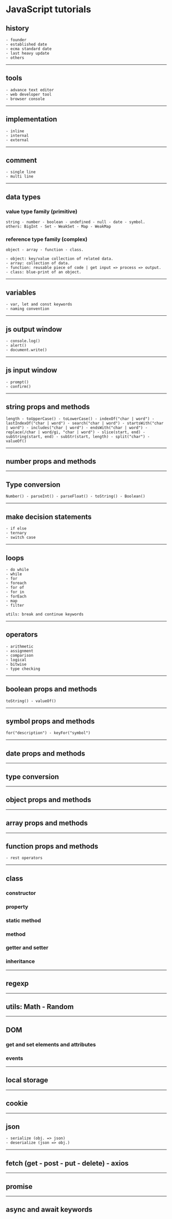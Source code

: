 # JavaScript tutorials

## history

    - founder
    - established date
    - ecma standard date
    - last heavy update
    - others

<hr />

## tools

    - advance text editor
    - web developer tool
    - browser console

<hr />

## implementation

    - inline
    - internal
    - external

<hr />

## comment

    - single line
    - multi line

<hr />

## data types

### value type family (primitive)

    string - number - boolean - undefined - null - date - symbol.
    others: BigInt - Set - WeakSet - Map - WeakMap

### reference type family (complex)

    object - array - function - class.

    - object: key/value collection of related data.
    - array: collection of data.
    - function: reusable piece of code | get input => process => output.
    - class: blue-print of an object.

<hr />

## variables

    - var, let and const keywords
    - naming convention

<hr />

## js output window

    - console.log()
    - alert()
    - document.write()

<hr />

## js input window

    - prompt()
    - confirm()

<hr />

## string props and methods

    length - toUpperCase() - toLowerCase() - indexOf("char | word") - lastIndexOf("char | word") - search("char | word") - startsWith("char | word") - includes("char | word") - endsWith("char | word") - replace(/char | word/gi, "char | word") - slice(start, end) - subString(start, end) - subStr(start, length) - split("char") - valueOf()

<hr />

## number props and methods

<hr />

## Type conversion

    Number() - parseInt() - parseFloat() - toString() - Boolean()

<hr />

## make decision statements

    - if else
    - ternary
    - switch case

<hr />

## loops

    - do while
    - while
    - for
    - foreach
    - for of
    - for in
    - forEach
    - map
    - filter

    utils: break and continue keywords

<hr />

## operators

    - arithmetic
    - assignment
    - comparison
    - logical
    - bitwise
    - type checking

<hr />

## boolean props and methods

    toString() - valueOf()

<hr />

## symbol props and methods

    for("description") - keyFor("symbol")

<hr />

## date props and methods

<hr />

## type conversion

<hr />

## object props and methods

<hr />

## array props and methods

<hr />

## function props and methods

    - rest operators

<hr />

## class

### constructor

### property

### static method

### method

### getter and setter

### inheritance

<hr />

## regexp

<hr />

## utils: Math - Random

<hr />

## DOM

### get and set elements and attributes

### events

<hr />

## local storage

<hr />

## cookie

<hr />

## json

    - serialize (obj. => json)
    - deserialize (json => obj.)

<hr />

## fetch (get - post - put - delete) - axios

<hr />

## promise

<hr />

## async and await keywords
